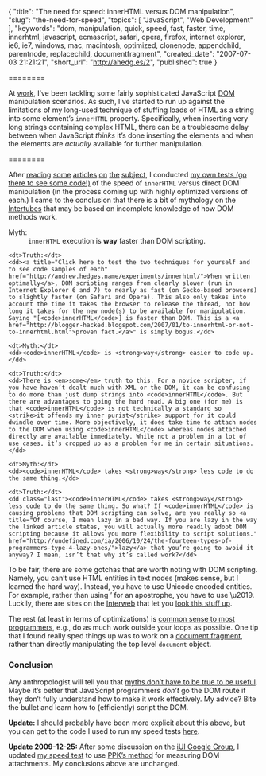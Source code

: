 {
  "title": "The need for speed: innerHTML versus DOM manipulation",
  "slug": "the-need-for-speed",
  "topics": [
    "JavaScript",
    "Web Development"
  ],
  "keywords": "dom, manipulation, quick, speed, fast, faster, time, innerhtml, javascript, ecmascript, safari, opera, firefox, internet explorer, ie6, ie7, windows, mac, macintosh, optimized, clonenode, appendchild, parentnode, replacechild, documentfragment",
  "created_date": "2007-07-03 21:21:21",
  "short_url": "http://ahedg.es/2",
  "published": true
}

========

At [work](https://web.archive.org/web/20071012165406/http://vianet.travel/), I’ve been tackling some fairly sophisticated JavaScript [DOM](http://en.wikipedia.org/wiki/Document_object_model) manipulation scenarios. As such, I’ve started to run up against the limitations of my long-used technique of stuffing loads of HTML as a string into some element’s `innerHTML` property. Specifically, when inserting very long strings containing complex HTML, there can be a troublesome delay between when JavaScript _thinks_ it’s done inserting the elements and when the elements are _actually_ available for further manipulation.

========

After <a href="http://www.developer-x.com/content/innerhtml/dom_vs_innerHTML_perf_test.html">reading</a> <a href="http://www.mredkj.com/tutorials/tablebasics3.html">some</a> <a href="http://www.quirksmode.org/dom/innerhtml.html">articles</a> <a href="http://www.developer-x.com/content/innerhtml/">on</a> <a href="http://slayeroffice.com/articles/innerHTML_alternatives/">the</a> <a href="http://slayeroffice.com/articles/DOM/">subject</a>, I conducted <a title="Click here to test the two techniques for yourself and to see code samples of each" href="http://andrew.hedges.name/experiments/innerhtml/">my own tests (go there to see some code!)</a> of the speed of <code>innerHTML</code> versus direct DOM manipulation (in the process coming up with highly optimized versions of each.) I came to the conclusion that there is a bit of mythology on the <a href="http://www.urbandictionary.com/define.php?term=intertubes">Intertubes</a> that may be based on incomplete knowledge of how DOM methods work.

<dl>
    <dt>Myth:</dt>
    <dd><code>innerHTML</code> execution is <strong>way</strong> faster than DOM scripting.</dd>
    
    <dt>Truth:</dt>
    <dd><a title="Click here to test the two techniques for yourself and to see code samples of each" href="http://andrew.hedges.name/experiments/innerhtml/">When written optimally</a>, DOM scripting ranges from clearly slower (run in Internet Explorer 6 and 7) to nearly as fast (on Gecko-based browsers) to slightly faster (on Safari and Opera). This also only takes into account the time it takes the browser to release the thread, not how long it takes for the new node(s) to be available for manipulation. Saying "[<code>innerHTML</code>] is faster than DOM. This is a <a href="http://blogger-hacked.blogspot.com/2007/01/to-innerhtml-or-not-to-innerhtml.html">proven fact.</a>" is simply bogus.</dd>
    
    <dt>Myth:</dt>
    <dd><code>innerHTML</code> is <strong>way</strong> easier to code up.</dd>
    
    <dt>Truth:</dt>
    <dd>There is <em>some</em> truth to this. For a novice scripter, if you have haven’t dealt much with XML or the DOM, it can be confusing to do more than just dump strings into <code>innerHTML</code>. But there are advantages to going the hard road. A big one (for me) is that <code>innerHTML</code> is not technically a standard so <strike>it offends my inner purist</strike> support for it could dwindle over time. More objectively, it does take time to attach nodes to the DOM when using <code>innerHTML</code> whereas nodes attached directly are available immediately. While not a problem in a lot of use cases, it’s cropped up as a problem for me in certain situations.</dd>
    
    <dt>Myth:</dt>
    <dd><code>innerHTML</code> takes <strong>way</strong> less code to do the same thing.</dd>
    
    <dt>Truth:</dt>
    <dd class="last"><code>innerHTML</code> takes <strong>way</strong> less code to do the same thing. So what? If <code>innerHTML</code> is causing problems that DOM scripting can solve, are you really so <a title="Of course, I mean lazy in a bad way. If you are lazy in the way the linked article states, you will actually more readily adopt DOM scripting because it allows you more flexibility to script solutions." href="http://undefined.com/ia/2006/10/24/the-fourteen-types-of-programmers-type-4-lazy-ones/">lazy</a> that you’re going to avoid it anyway? I mean, isn’t that why it’s called work?</dd>
</dl>

To be fair, there are some gotchas that are worth noting with DOM scripting. Namely, you can’t use HTML entities in text nodes (makes sense, but I learned the hard way). Instead, you have to use Unicode encoded entities. For example, rather than using &#8217; for an apostrophe, you have to use \u2019. Luckily, there are sites on the <a href="http://www.urbandictionary.com/define.php?term=interweb">Interweb</a> that let you <a href="http://slayeroffice.com/tools/unicode_lookup/">look this stuff up</a>.

The rest (at least in terms of optimizations) is <a href="http://www.peachpit.com/articles/article.asp?p=31567&seqNum=6&rl=1">common sense to most programmers</a>, e.g., do as much work outside your loops as possible. One tip that I found really sped things up was to work on a <a href="http://www.devguru.com/technologies/xmldom/quickref/obj_documentFragment.html">document fragment</a>, rather than directly manipulating the top level <code>document</code> object.

### Conclusion

Any anthropologist will tell you that <a href="http://www.anthroblog.tadmcilwraith.com/2006/05/25/does-truth-matter-in-stories/">myths don’t have to be true to be useful</a>. Maybe it’s better that JavaScript programmers <em>don’t</em> go the DOM route if they don’t fully understand how to make it work effectively. My advice? Bite the bullet and learn how to (efficiently) script the DOM.

<strong>Update:</strong> I should probably have been more explicit about this above, but you can get to the code I used to run my speed tests <a title="Click here to test the two techniques for yourself and to see code samples of each" href="http://andrew.hedges.name/experiments/innerhtml/">here</a>.

<strong>Update 2009-12-25:</strong> After some discussion on the <a href="http://groups.google.com/group/iphonewebdev/browse_thread/thread/98fde2079026678d">iUI Google Group</a>, I updated <a href="http://andrew.hedges.name/e/innerhtml/">my speed test</a> to use <a href="http://www.quirksmode.org/blog/archives/2009/08/when_to_read_ou.html">PPK’s method</a> for measuring DOM attachments. My conclusions above are unchanged.
